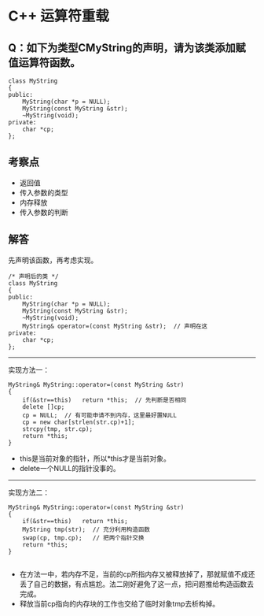 # C++ 运算符重载

## Q：如下为类型CMyString的声明，请为该类添加赋值运算符函数。

```
class MyString
{ 
public:
    MyString(char *p = NULL);
    MyString(const MyString &str);
    ~MyString(void);
private:
    char *cp;
};
```

## 考察点

- 返回值
- 传入参数的类型
- 内存释放
- 传入参数的判断

## 解答

先声明该函数，再考虑实现。
```
/* 声明后的类 */
class MyString
{ 
public:
    MyString(char *p = NULL);
    MyString(const MyString &str);
    ~MyString(void);
    MyString& operator=(const MyString &str);  // 声明在这
private:
    char *cp;
};
```

-----
实现方法一：
```
MyString& MyString::operator=(const MyString &str)
{
    if(&str==this)   return *this;  // 先判断是否相同
    delete []cp;
    cp = NULL;	// 有可能申请不到内存，这里最好置NULL
    cp = new char[strlen(str.cp)+1];
    strcpy(tmp, str.cp);
    return *this;
}
```
> 
- this是当前对象的指针，所以*this才是当前对象。
- delete一个NULL的指针没事的。

-----
实现方法二：
```
MyString& MyString::operator=(const MyString &str)
{
    if(&str==this)   return *this;
    MyString tmp(str);	// 充分利用构造函数
    swap(cp, tmp.cp);	// 把两个指针交换
    return *this;
}


```
> 
- 在方法一中，若内存不足，当前的cp所指内存又被释放掉了，那就赋值不成还丢了自己的数据，有点尴尬。法二刚好避免了这一点，把问题推给构造函数去完成。
- 释放当前cp指向的内存块的工作也交给了临时对象tmp去析构掉。


















